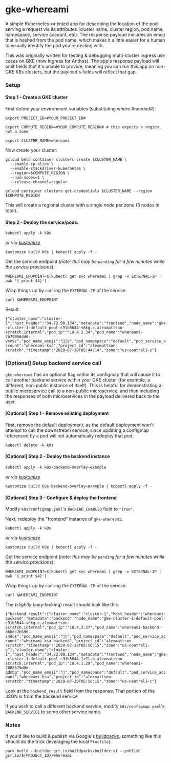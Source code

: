 # gke-whereami

A simple Kubernetes-oriented app for describing the location of the pod serving a request via its attributes (cluster name, cluster region, pod name, namespace, service account, etc). The response payload includes an emoji that is hashed from the pod name, which makes it a little easier for a human to visually identify the pod you're dealing with.

This was originally written for testing & debugging multi-cluster ingress use cases on GKE (now Ingress for Anthos). The app's response payload will omit fields that it's unable to provide, meaning you can run this app on non-GKE K8s clusters, but the payload's fields will reflect that gap.

### Setup

#### Step 1 - Create a GKE cluster 

First define your environment variables (substituting where #needed#):

```
export PROJECT_ID=#YOUR_PROJECT_ID#

export COMPUTE_REGION=#YOUR_COMPUTE_REGION# # this expects a region, not a zone

export CLUSTER_NAME=whereami
```

Now create your cluster:

```
gcloud beta container clusters create $CLUSTER_NAME \
  --enable-ip-alias \
  --enable-stackdriver-kubernetes \
  --region=$COMPUTE_REGION \
  --num-nodes=1 \
  --release-channel=regular

gcloud container clusters get-credentials $CLUSTER_NAME --region $COMPUTE_REGION
```

This will create a regional cluster with a single node per zone (3 nodes in total). 

#### Step 2 - Deploy the service/pods:

```
kubectl apply -k k8s
```

*or via [kustomize](https://kustomize.io/)*

```
kustomize build k8s | kubectl apply -f -
```

Get the service endpoint (*note: this may be `pending` for a few minutes while the service provisions*):
```
WHEREAMI_ENDPOINT=$(kubectl get svc whereami | grep -v EXTERNAL-IP | awk '{ print $4}')
```

Wrap things up by `curl`ing the `EXTERNAL-IP` of the service. 

```
curl $WHEREAMI_ENDPOINT
```

Result:

```{"cluster_name":"cluster-1","host_header":"34.72.90.134","metadata":"frontend","node_name":"gke-cluster-1-default-pool-c91b5644-v8kg.c.alexmattson-scratch.internal","pod_ip":"10.4.2.34","pod_name":"whereami-7b79956dd6-vmm9z","pod_name_emoji":"🧚🏼‍♀️","pod_namespace":"default","pod_service_account":"whereami-ksa","project_id":"alexmattson-scratch","timestamp":"2020-07-30T05:44:14","zone":"us-central1-c"}```

### [Optional] Setup backend service call

`gke-whereami` has an optional flag within its configmap that will cause it to call another backend service within your GKE cluster (for example, a different, non-public instance of itself). This is helpful for demonstrating a public microservice call to a non-public microservice, and then including the responses of both microservices in the payload delivered back to the user.

#### [Optional] Step 1 - Remove existing deployment 

First, remove the default deployment, as the default deployment won't attempt to call the downstream service, since updating a configmap referenced by a pod will not automatically redeploy that pod:

```
kubectl delete -k k8s
```

#### [Optional] Step 2 - Deploy the backend instance

```
kubectl apply -k k8s-backend-overlay-example
```

*or via [kustomize](https://kustomize.io/)*

```
kustomize build k8s-backend-overlay-example | kubectl apply -f -
```

#### [Optional] Step 3 - Configure & deploy the frontend

Modify `k8s/configmap.yaml`'s `BACKEND_ENABLED` field to `"True"`.

Next, redeploy the "frontend" instance of `gke-whereami`:

```
kubectl apply -k k8s
```

*or via [kustomize](https://kustomize.io/)*

```
kustomize build k8s | kubectl apply -f -
```

Get the service endpoint (*note: this may be `pending` for a few minutes while the service provisions*):
```
WHEREAMI_ENDPOINT=$(kubectl get svc whereami | grep -v EXTERNAL-IP | awk '{ print $4}')
```

Wrap things up by `curl`ing the `EXTERNAL-IP` of the service. 

```
curl $WHEREAMI_ENDPOINT
```

The (*slightly* busy-looking) result should look like this:

```{"backend_result":{"cluster_name":"cluster-1","host_header":"whereami-backend","metadata":"backend","node_name":"gke-cluster-1-default-pool-c91b5644-v8kg.c.alexmattson-scratch.internal","pod_ip":"10.4.2.37","pod_name":"whereami-backend-86bdc7b596-z4dqk","pod_name_emoji":"💪🏾","pod_namespace":"default","pod_service_account":"whereami-ksa-backend","project_id":"alexmattson-scratch","timestamp":"2020-07-30T05:56:15","zone":"us-central1-c"},"cluster_name":"cluster-1","host_header":"34.72.90.134","metadata":"frontend","node_name":"gke-cluster-1-default-pool-c91b5644-1z7l.c.alexmattson-scratch.internal","pod_ip":"10.4.1.29","pod_name":"whereami-7888579d9d-qdmbg","pod_name_emoji":"🧜","pod_namespace":"default","pod_service_account":"whereami-ksa","project_id":"alexmattson-scratch","timestamp":"2020-07-30T05:56:15","zone":"us-central1-c"}```

Look at the `backend_result` field from the response. That portion of the JSON is from the backend service.

If you wish to call a different backend service, modify `k8s/configmap.yaml`'s `BACKEND_SERVICE` to some other service name. 


### Notes

If you'd like to build & publish via Google's [buildpacks](https://github.com/GoogleCloudPlatform/buildpacks), something like this should do the trick (leveraging the local `Procfile`):

```pack build --builder gcr.io/buildpacks/builder:v1 --publish gcr.io/${PROJECT_ID}/whereami```

